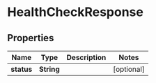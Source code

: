 

# HealthCheckResponse


## Properties

| Name | Type | Description | Notes |
|------------ | ------------- | ------------- | -------------|
|**status** | **String** |  |  [optional] |



